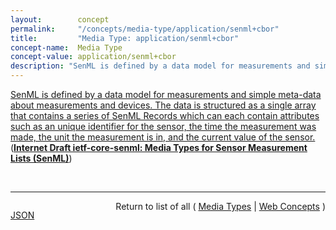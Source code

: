 ```yaml
---
layout:        concept
permalink:     "/concepts/media-type/application/senml+cbor"
title:         "Media Type: application/senml+cbor"
concept-name:  Media Type
concept-value: application/senml+cbor
description: "SenML is defined by a data model for measurements and simple meta-data about measurements and devices. The data is structured as a single array that contains a series of SenML Records which can each contain attributes such as an unique identifier for the sensor, the time the measurement was made, the unit the measurement is in, and the current value of the sensor."
---
```


[SenML is defined by a data model for measurements and simple meta-data about measurements and devices. The data is structured as a single array that contains a series of SenML Records which can each contain attributes such as an unique identifier for the sensor, the time the measurement was made, the unit the measurement is in, and the current value of the sensor.](http://tools.ietf.org/html/draft-ietf-core-senml#section-6 "Read documentation for Media Type &#34;application/senml+cbor&#34;") (**[Internet Draft ietf-core-senml: Media Types for Sensor Measurement Lists (SenML)](/specs/IETF/I-D/ietf-core-senml "This specification defines media types for representing simple sensor measurements and device parameters in the Sensor Measurement Lists (SenML). Representations are defined in JavaScript Object Notation (JSON), Concise Binary Object Representation (CBOR), eXtensible Markup Language (XML), and Efficient XML Interchange (EXI), which share the common SenML data model. A simple sensor, such as a temperature sensor, could use this media type in protocols such as HTTP or CoAP to transport the measurements of the sensor or to be configured.")**)

<br/>
<hr/>

<p style="float : left"><a href="./application/senml+cbor.json" title="JSON representing this particular Web Concept value">JSON</a></p>
<p style="text-align: right">Return to list of all ( <a href="../media-type/">Media Types</a> | <a href="../">Web Concepts</a> )</p>
